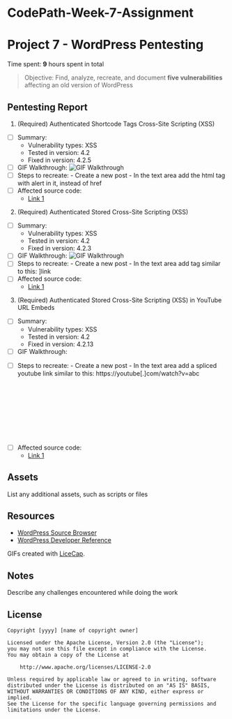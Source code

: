 # CodePath-Week-7-Assignment

# Project 7 - WordPress Pentesting

Time spent: **9** hours spent in total

> Objective: Find, analyze, recreate, and document **five vulnerabilities** affecting an old version of WordPress

## Pentesting Report

1. (Required) Authenticated Shortcode Tags Cross-Site Scripting (XSS)
  - [ ] Summary: 
    - Vulnerability types: XSS
    - Tested in version: 4.2
    - Fixed in version: 4.2.5
  - [ ] GIF Walkthrough: <img src='https://imgur.com/kKY2oWQ' title='GIF Walkthrough' width='' alt='GIF Walkthrough' />
  - [ ] Steps to recreate: 
          - Create a new post
          - In the text area add the html tag <a> with alert in it, instead of href
  - [ ] Affected source code:
    - [Link 1](https://github.com/WordPress/WordPress/commit/f72b21af23da6b6d54208e5c1d65ececdaa109c8)
2. (Required) Authenticated Stored Cross-Site Scripting (XSS)
  - [ ] Summary: 
    - Vulnerability types: XSS
    - Tested in version: 4.2
    - Fixed in version: 4.2.3
  - [ ] GIF Walkthrough: <img src='https://imgur.com/bdQFOZQ' title='GIF Walkthrough' width='' alt='GIF Walkthrough' />
  - [ ] Steps to recreate: 
          - Create a new post
          - In the text area add tag similar to this: <a href="[caption code=">]</a><a title=" onmouseover=alert('test')  ">link</a>
  - [ ] Affected source code:
    - [Link 1](https://core.trac.wordpress.org/browser/branches/4.2?rev=33360)
3. (Required) Authenticated Stored Cross-Site Scripting (XSS) in YouTube URL Embeds
  - [ ] Summary: 
    - Vulnerability types: XSS
    - Tested in version: 4.2
    - Fixed in version: 4.2.13
  - [ ] GIF Walkthrough: <blockquote class="imgur-embed-pub" lang="en" data-id="a/iwYzT"><a href="//imgur.com/iwYzT"></a></blockquote><script async src="//s.imgur.com/min/embed.js" charset="utf-8"></script>
  - [ ] Steps to recreate:
          - Create a new post
          - In the text area add a spliced youtube link similar to this: https://youtube[.]com/watch?v=abc<svg onload=alert(1)>
  - [ ] Affected source code:
    - [Link 1](https://github.com/WordPress/WordPress/commit/419c8d97ce8df7d5004ee0b566bc5e095f0a6ca8)

## Assets

List any additional assets, such as scripts or files

## Resources

- [WordPress Source Browser](https://core.trac.wordpress.org/browser/)
- [WordPress Developer Reference](https://developer.wordpress.org/reference/)

GIFs created with [LiceCap](http://www.cockos.com/licecap/).

## Notes

Describe any challenges encountered while doing the work

## License

    Copyright [yyyy] [name of copyright owner]

    Licensed under the Apache License, Version 2.0 (the "License");
    you may not use this file except in compliance with the License.
    You may obtain a copy of the License at

        http://www.apache.org/licenses/LICENSE-2.0

    Unless required by applicable law or agreed to in writing, software
    distributed under the License is distributed on an "AS IS" BASIS,
    WITHOUT WARRANTIES OR CONDITIONS OF ANY KIND, either express or implied.
    See the License for the specific language governing permissions and
    limitations under the License.
